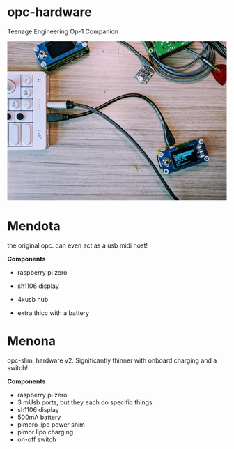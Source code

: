 # opc-hardware
Teenage Engineering Op-1 Companion

![opc-hardware v2](/opc-beta.jpg)

# Mendota
the original opc. can even act as a usb midi host!

**Components**
- raspberry pi zero
- sh1106 display
- 4xusb hub

- extra thicc with a battery

# Menona 
opc-slim, hardware v2. Significantly thinner with onboard charging and a switch!

**Components**
- raspberry pi zero
- 3 mUsb ports, but they each do specific things
- sh1106 display
- 500mA battery
- pimoro lipo power shim
- pimor lipo charging
- on-off switch





